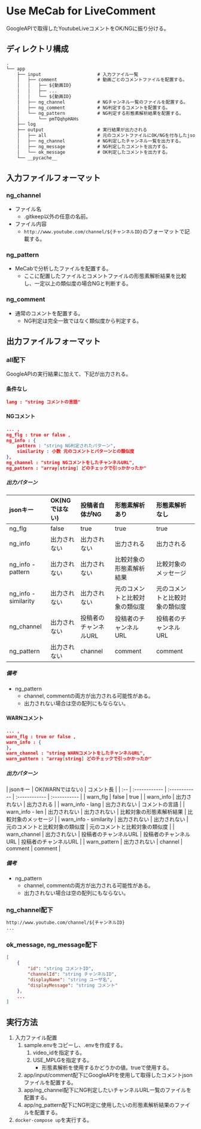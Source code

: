 # Use MeCab for LiveComment

GoogleAPIで取得したYoutubeLiveコメントをOK/NGに振り分ける。  

## ディレクトリ構成

``` txt
.
└── app
    ├── input                     # 入力ファイル一覧
    │   ├── comment               # 動画ごとのコメントファイルを配置する。
    │   │   ├── ${動画ID}
    │   │   ├── ...
    │   │   └── ${動画ID}
    │   ├── ng_channel            # NGチャンネル一覧のファイルを配置する。
    │   ├── ng_comment            # NG判定するコメントを配置する。
    │   └── ng_pattern            # NG判定する形態素解析結果を配置する。
    │       └── pmTQqhpHAHs
    ├── log
    ├── output                    # 実行結果が出力される
    │   ├── all                   # 元のコメントファイルにOK/NGを付与したjsonを出力
    │   ├── ng_channel            # NG判定したチャンネル一覧を出力する。
    │   ├── ng_message            # NG判定したコメントを出力する。
    │   └── ok_message            # OK判定したコメントを出力する。
    └── __pycache__
```

## 入力ファイルフォーマット

### ng_channel

- ファイル名
    - .gitkeep以外の任意の名前。
- ファイル内容
    - ```http://www.youtube.com/channel/${チャンネルID}```のフォーマットで記載する。

### ng_pattern

- MeCabで分析したファイルを配置する。
    - ここに配置したファイルとコメントファイルの形態素解析結果を比較し、一定以上の類似度の場合NGと判断する。

### ng_comment

- 通常のコメントを配置する。
    - NG判定は完全一致ではなく類似度から判定する。

## 出力ファイルフォーマット

### all配下

GoogleAPIの実行結果に加えて、下記が出力される。

#### 条件なし

``` json
lang : "string コメントの言語"
```

#### NGコメント

``` json
... ,
ng_flg : true or false ,
ng_info : {
    pattern : "string NG判定されたパターン",
    similarity : 小数 元のコメントとパターンとの類似度
},
ng_channel : "string NGコメントをしたチャンネルURL",
ng_pattern : "array[string] どのチェックで引っかかったか"
```

##### 出力パターン

| jsonキー | OK(NGではない) | 投稿者自体がNG | 形態素解析あり | 形態素解析なし |
| :-- | :------------ | :------------ | :------------ | :----------- |
| ng_flg | false | true | true | true |
| ng_info | 出力されない | 出力されない | 出力される | 出力される |
| ng_info - pattern | 出力されない | 出力されない | 比較対象の形態素解析結果 | 比較対象のメッセージ |
| ng_info - similarity | 出力されない | 出力されない | 元のコメントと比較対象の類似度 | 元のコメントと比較対象の類似度 |
| ng_channel | 出力されない | 投稿者のチャンネルURL | 投稿者のチャンネルURL | 投稿者のチャンネルURL |
| ng_pattern |  出力されない | channel | comment | comment |

##### 備考

- ng_pattern
  - channel, commentの両方が出力される可能性がある。
  - 出力されない場合は空の配列にもならない。

#### WARNコメント

``` json
... ,
warn_flg : true or false ,
warn_info : {
},
warn_channel : "string WARNコメントをしたチャンネルURL",
warn_pattern : "array[string] どのチェックで引っかかったか"
```

##### 出力パターン

| jsonキー | OK(WARNではない) | コメント長 |
| :-- | :------------ | :------------ | :------------ | :----------- |
| warn_flg | false | true |
| warn_info | 出力されない | 出力される |
| warn_info - lang | 出力されない | コメントの言語 |
| warn_info - len | 出力されない | 出力されない | 比較対象の形態素解析結果 | 比較対象のメッセージ |
| warn_info - similarity | 出力されない | 出力されない | 元のコメントと比較対象の類似度 | 元のコメントと比較対象の類似度 |
| warn_channel | 出力されない | 投稿者のチャンネルURL | 投稿者のチャンネルURL | 投稿者のチャンネルURL |
| warn_pattern |  出力されない | channel | comment | comment |

##### 備考

- ng_pattern
  - channel, commentの両方が出力される可能性がある。
  - 出力されない場合は空の配列にもならない。


### ng_channel配下

``` txt
http://www.youtube.com/channel/${チャンネルID}
...
```

### ok_message, ng_message配下

``` json
[
    {
        "id": "string コメントID",
        "channelId": "string チャンネルID",
        "displayName": "string ユーザ名",
        "displayMessage": "string コメント"
    },
    ...
]
```

## 実行方法

1. 入力ファイル配置
    1. sample.envをコピーし、.envを作成する。
        1. video_idを指定する。
        2. USE_MPLGを指定する。
            - 形態素解析を使用するかどうかの値。trueで使用する。
    2. app/input/comment配下にGoogleAPIを使用して取得したコメントjsonファイルを配置する。
    3. app/ng_channel配下にNG判定したいチャンネルURL一覧のファイルを配置する。
    4. app/ng_pattern配下にNG判定に使用したいの形態素解析結果のファイルを配置する。
2. ```docker-compose up```を実行する。
